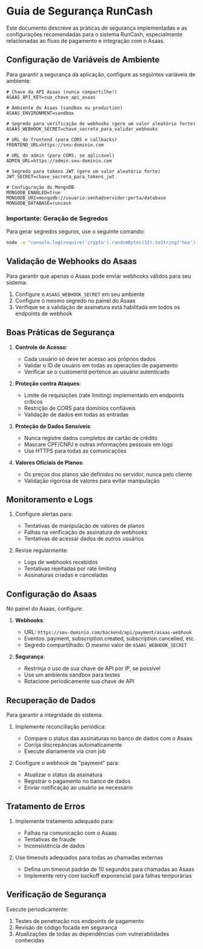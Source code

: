 # Guia de Segurança RunCash

Este documento descreve as práticas de segurança implementadas e as configurações recomendadas para o sistema RunCash, especialmente relacionadas ao fluxo de pagamento e integração com o Asaas.

## Configuração de Variáveis de Ambiente

Para garantir a segurança da aplicação, configure as seguintes variáveis de ambiente:

```
# Chave da API Asaas (nunca compartilhe!)
ASAAS_API_KEY=sua_chave_api_asaas

# Ambiente do Asaas (sandbox ou production)
ASAAS_ENVIRONMENT=sandbox

# Segredo para verificação de webhooks (gere um valor aleatório forte)
ASAAS_WEBHOOK_SECRET=chave_secreta_para_validar_webhooks

# URL do frontend (para CORS e callbacks)
FRONTEND_URL=https://seu-dominio.com

# URL do admin (para CORS, se aplicável)
ADMIN_URL=https://admin.seu-dominio.com

# Segredo para tokens JWT (gere um valor aleatório forte)
JWT_SECRET=chave_secreta_para_tokens_jwt

# Configuração do MongoDB
MONGODB_ENABLED=true
MONGODB_URI=mongodb://usuario:senha@servidor:porta/database
MONGODB_DATABASE=runcash
```

### Importante: Geração de Segredos

Para gerar segredos seguros, use o seguinte comando:

```bash
node -e "console.log(require('crypto').randomBytes(32).toString('hex'))"
```

## Validação de Webhooks do Asaas

Para garantir que apenas o Asaas pode enviar webhooks válidos para seu sistema:

1. Configure o `ASAAS_WEBHOOK_SECRET` em seu ambiente
2. Configure o mesmo segredo no painel do Asaas
3. Verifique se a validação de assinatura está habilitada em todos os endpoints de webhook

## Boas Práticas de Segurança

1. **Controle de Acesso**:
   - Cada usuário só deve ter acesso aos próprios dados
   - Validar o ID de usuário em todas as operações de pagamento
   - Verificar se o customerId pertence ao usuário autenticado

2. **Proteção contra Ataques**:
   - Limite de requisições (rate limiting) implementado em endpoints críticos
   - Restrição de CORS para domínios confiáveis
   - Validação de dados em todas as entradas

3. **Proteção de Dados Sensíveis**:
   - Nunca registre dados completos de cartão de crédito
   - Mascare CPF/CNPJ e outras informações pessoais em logs
   - Use HTTPS para todas as comunicações

4. **Valores Oficiais de Planos**:
   - Os preços dos planos são definidos no servidor, nunca pelo cliente
   - Validação rigorosa de valores para evitar manipulação

## Monitoramento e Logs

1. Configure alertas para:
   - Tentativas de manipulação de valores de planos
   - Falhas na verificação de assinatura de webhooks
   - Tentativas de acessar dados de outros usuários

2. Revise regularmente:
   - Logs de webhooks recebidos
   - Tentativas rejeitadas por rate limiting
   - Assinaturas criadas e canceladas

## Configuração do Asaas

No painel do Asaas, configure:

1. **Webhooks**:
   - URL: `https://seu-dominio.com/backend/api/payment/asaas-webhook`
   - Eventos: payment, subscription.created, subscription.cancelled, etc.
   - Segredo compartilhado: O mesmo valor de `ASAAS_WEBHOOK_SECRET`

2. **Segurança**:
   - Restrinja o uso de sua chave de API por IP, se possível
   - Use um ambiente sandbox para testes
   - Rotacione periodicamente sua chave de API

## Recuperação de Dados

Para garantir a integridade do sistema:

1. Implemente reconciliação periódica:
   - Compare o status das assinaturas no banco de dados com o Asaas
   - Corrija discrepâncias automaticamente
   - Execute diariamente via cron job

2. Configure o webhook de "payment" para:
   - Atualizar o status da assinatura
   - Registrar o pagamento no banco de dados
   - Enviar notificação ao usuário se necessário

## Tratamento de Erros

1. Implemente tratamento adequado para:
   - Falhas na comunicação com o Asaas
   - Tentativas de fraude
   - Inconsistência de dados

2. Use timeouts adequados para todas as chamadas externas
   - Defina um timeout padrão de 10 segundos para chamadas ao Asaas
   - Implemente retry com backoff exponencial para falhas temporárias

## Verificação de Segurança

Execute periodicamente:

1. Testes de penetração nos endpoints de pagamento
2. Revisão de código focada em segurança
3. Atualizações de todas as dependências com vulnerabilidades conhecidas 